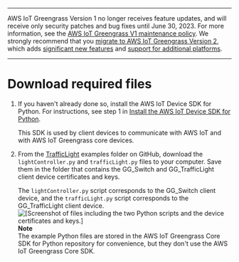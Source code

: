 --------

AWS IoT Greengrass Version 1 no longer receives feature updates, and will receive only security patches and bug fixes until June 30, 2023\. For more information, see the [AWS IoT Greengrass V1 maintenance policy](https://docs.aws.amazon.com/greengrass/v1/developerguide/maintenance-policy.html)\. We strongly recommend that you [migrate to AWS IoT Greengrass Version 2](https://docs.aws.amazon.com/greengrass/v2/developerguide/move-from-v1.html), which adds [significant new features](https://docs.aws.amazon.com/greengrass/v2/developerguide/greengrass-v2-whats-new.html) and [support for additional platforms](https://docs.aws.amazon.com/greengrass/v2/developerguide/operating-system-feature-support-matrix.html)\.

--------

# Download required files<a name="file-download"></a>

1. If you haven't already done so, install the AWS IoT Device SDK for Python\. For instructions, see step 1 in [Install the AWS IoT Device SDK for Python](IoT-SDK.md)\.

   This SDK is used by client devices to communicate with AWS IoT and with AWS IoT Greengrass core devices\.

1. From the [ TrafficLight](https://github.com/aws/aws-greengrass-core-sdk-python/tree/master/examples/TrafficLight) examples folder on GitHub, download the `lightController.py` and `trafficLight.py` files to your computer\. Save them in the folder that contains the GG\_Switch and GG\_TrafficLight client device certificates and keys\.

   The `lightController.py` script corresponds to the GG\_Switch client device, and the `trafficLight.py` script corresponds to the GG\_TrafficLight client device\.   
![\[Screenshot of files including the two Python scripts and the device certificates and keys.\]](http://docs.aws.amazon.com/greengrass/v1/developerguide/images/gg-get-started-082.png)
**Note**  
The example Python files are stored in the AWS IoT Greengrass Core SDK for Python repository for convenience, but they don't use the AWS IoT Greengrass Core SDK\.